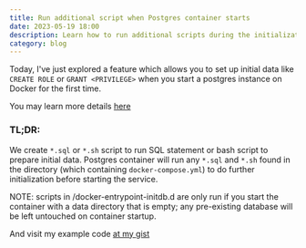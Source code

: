 ```yaml
---
title: Run additional script when Postgres container starts
date: 2023-05-19 18:00
description: Learn how to run additional scripts during the initialization of a Postgres container in Docker. This feature allows you to set up initial data, create roles, and grant privileges. Discover how to leverage the power of initialization scripts and explore an example code snippet that demonstrates the process. Find out more about this Docker feature and its usage in this informative blog post.
category: blog
---
```


Today, I've just explored a feature which allows you to set up initial data like `CREATE ROLE` or `GRANT <PRIVILEGE>` when you start a postgres instance on Docker for the first time.

You may learn more details [here](https://github.com/docker-library/docs/tree/master/postgres#initialization-scripts)

### TL;DR:
We create `*.sql` or `*.sh` script to run SQL statement or bash script to prepare initial data.
Postgres container will run any `*.sql` and `*.sh` found in the directory (which containing `docker-compose.yml`) to do further initialization before starting the service.

NOTE: scripts in /docker-entrypoint-initdb.d are only run if you start the container with a data directory that is empty; any pre-existing database will be left untouched on container startup.

And visit my example code [at my gist](https://gist.github.com/hoangquochung1110/5486440c7e2b43f98135ff7803750b5f)

